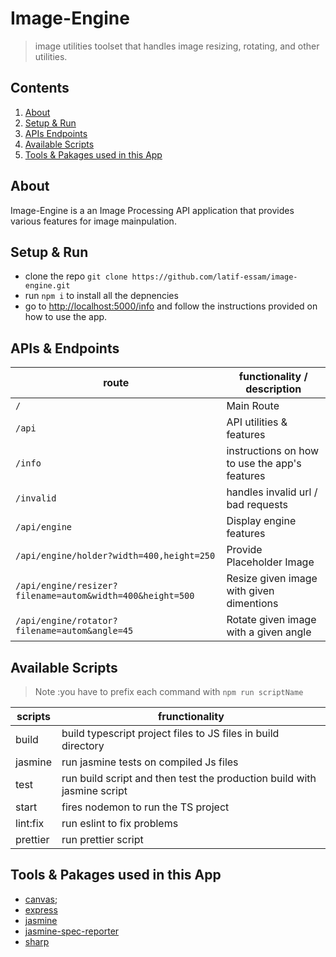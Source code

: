 # Image-Engine

> image utilities toolset that handles image resizing, rotating, and other utilities.

## Contents

1. [About](https://)
2. [Setup & Run](https://)
3. [APIs Endpoints](https://)
4. [Available Scripts](https://)
5. [Tools & Pakages used in this App](https://)

## About

Image-Engine is a an Image Processing API application that provides various features for image mainpulation.

## Setup & Run

- clone the repo `git clone https://github.com/latif-essam/image-engine.git`
- run `npm i` to install all the depnencies
- go to [http://localhost:5000/info](http://localhost:5000/info) and follow the instructions provided on how to use the app.

## APIs & Endpoints

| route                                                     | functionality / description                   |
| --------------------------------------------------------- | --------------------------------------------- |
| `/`                                                       | Main Route                                    |
| `/api`                                                    | API utilities & features                      |
| `/info`                                                   | instructions on how to use the app's features |
| `/invalid`                                                | handles invalid url / bad requests            |
| `/api/engine`                                             | Display engine features                       |
| `/api/engine/holder?width=400,height=250`                 | Provide Placeholder Image                     |
| `/api/engine/resizer?filename=autom&width=400&height=500` | Resize given image with given dimentions      |
| `/api/engine/rotator?filename=autom&angle=45`             | Rotate given image with a given angle         |

## Available Scripts

> Note :you have to prefix each command with `npm run scriptName`

| scripts  | frunctionality                                                          |
| -------- | ----------------------------------------------------------------------- |
| build    | build typescript project files to JS files in build directory           |
| jasmine  | run jasmine tests on compiled Js files                                  |
| test     | run build script and then test the production build with jasmine script |
| start    | fires nodemon to run the TS project                                     |
| lint:fix | run eslint to fix problems                                              |
| prettier | run prettier script                                                     |

## Tools & Pakages used in this App

- [canvas](https://www.npmjs.com/package/canvas);
- [express](http://expressjs.com/)
- [jasmine](https://jasmine.github.io/)
- [jasmine-spec-reporter](https://www.npmjs.com/package/jasmine-spec-reporter)
- [sharp](https://sharp.pixelplumbing.com/)
